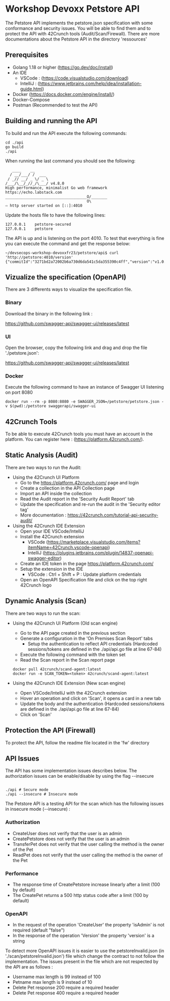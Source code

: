 # Workshop Devoxx Petstore API

The Petstore API implements the petstore.json specification with some conformance and security issues. You will be able to find them and to protect the API with 42Crunch tools (Audit/Scan/Firewall). There are more documentations about the Petstore API in the directory 'ressources'


## Prerequisites

- Golang 1.18 or higher (https://go.dev/doc/install)
- An IDE
    - VSCode : (https://code.visualstudio.com/download)
    - IntelliJ : (https://www.jetbrains.com/help/idea/installation-guide.html)
- Docker (https://docs.docker.com/engine/install/)
- Docker-Compose 
- Postman (Recommended to test the API)

## Building and running the API

To build and run the API execute the following commands: 

```
cd ./api
go build
./api
```

When running the last command you should see the following: 

```
   ____    __
  / __/___/ /  ___
 / _// __/ _ \/ _ \
/___/\__/_//_/\___/ v4.8.0
High performance, minimalist Go web framework
https://echo.labstack.com
____________________________________O/_______
                                    O\
⇨ http server started on [::]:4010

```

Update the hosts file to have the following lines: 

```
127.0.0.1    petstore-secured
127.0.0.1    petstore
```

The API is up and is listening on the port 4010. To test that everything is fine you can execute the command and get the response below: 

```
~/devsecops-workshop-devoxxfr23/petstore/api$ curl 'http://petstore:4010/version'
{"commitId":"3271bd2a72002b6a730d6da541c5da355390c4ff","version":"v1.0.0"}

```


## Vizualize the specification (OpenAPI)

There are 3 differents ways to visualize the specification file.

### Binary

Download the binary in the following link :

https://github.com/swagger-api/swagger-ui/releases/latest

### UI 

Open the browser, copy the following link and drag and drop the file './petstore.json': 

https://github.com/swagger-api/swagger-ui/releases/latest


### Docker 

Execute the following command to have an instance of Swagger UI listening on port 8080

```
docker run --rm -p 8080:8080 -e SWAGGER_JSON=/petstore/petstore.json -v $(pwd):/petstore swaggerapi/swagger-ui
```

## 42Crunch Tools 

To be able to execute 42Crunch tools you must have an account in the platform. You can register here : (https://platform.42crunch.com/).

## Static Analysis (Audit)

There are two ways to run the Audit: 

- Using the 42Crunch UI Platform
    - Go to the https://platform.42crunch.com/ page and login
    - Create a collection in the API Collection page
    - Import an API inside the collection
    - Read the Audit report in the 'Security Audit Report' tab
    - Update the specification and re-run the audit in the 'Security editor tag'
    - More documentation : https://42crunch.com/tutorial-api-security-audit/
- Using the 42Crunch IDE Extension 
    - Open your IDE VSCode/IntelliJ
    - Install the 42Crunch extension
        - VSCode (https://marketplace.visualstudio.com/items?itemName=42Crunch.vscode-openapi)
        - IntelliJ (https://plugins.jetbrains.com/plugin/14837-openapi-swagger-editor)
    - Create an IDE token in the page https://platform.42crunch.com/
    - Setup the extension in the IDE 
        - VSCode : Ctrl + Shift + P : Update platform credentials
    - Open an OpenAPI Specification file and click on the top right 42Crunch logo

## Dynamic Analysis (Scan)

There are two ways to run the scan: 

- Using the 42Crunch UI Platform (Old scan engine) 
    - Go to the API page created in the previous section
    - Generate a configuration in the 'On Premises Scan Report' tabs
        - Setup the authentication to reflect API credentials (Hardcoded sessions/tokens are defined in the ./api/api.go file at line 67-84)
    - Execute the following command with the token set
    - Read the Scan report in the Scan report page 
    ```
    docker pull 42crunch/scand-agent:latest
    docker run -e SCAN_TOKEN=<token> 42crunch/scand-agent:latest
    ```

- Using the 42Crunch IDE Extension (New scan engine) 
   - Open VSCode/IntelliJ with the 42Crunch extension
   - Hover an operation and click on 'Scan', it opens a card in a new tab
   - Update the body and the authentication (Hardcoded sessions/tokens are defined in the ./api/api.go file at line 67-84)
   - Click on 'Scan'


## Protection the API (Firewall)

To protect the API, follow the readme file located in the 'fw' directory


## API Issues

The API has some implementation issues describes below. The authorization issues can be enable/disable by using the flag --insecure 

```

./api # Secure mode
./api --insecure # Insecure mode

```

The Petstore API is a testing API for the scan which has the following issues in insecure mode (--insecure) : 

### Authorization 
- CreateUser does not verify that the user is an admin
- CreatePetstore does not verify that the user is an admin
- TransferPet does not verify that the user calling the method is the owner of the Pet 
- ReadPet does not verify that the user calling the method is the owner of the Pet 

### Performance
- The response time of CreatePetstore increase linearly after a limit (100 by default)
- The CreatePet returns a 500 http status code after a limit (100 by default) 

### OpenAPI

- In the request of the operation 'CreateUser' the property 'isAdmin' is not required (default "false")
- In the response of the operation 'Version' the property 'version' is a string

To detect more OpenAPI issues it is easier to use the petstoreInvalid.json (in './scan/petstoreInvalid.json') file which change the contract to not follow the implementation. The issues present in the file which are not respected by the API are as follows : 
- Username max length is 99 instead of 100
- Petname max length is  9 instead of 10
- Delete Pet response 200 require a required header
- Delete Pet response 400 require a required header
